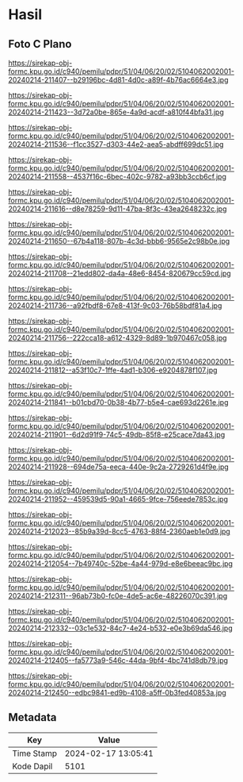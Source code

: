 # Hasil

## Foto C Plano

https://sirekap-obj-formc.kpu.go.id/c940/pemilu/pdpr/51/04/06/20/02/5104062002001-20240214-211407--b29196bc-4d81-4d0c-a89f-4b76ac6664e3.jpg

https://sirekap-obj-formc.kpu.go.id/c940/pemilu/pdpr/51/04/06/20/02/5104062002001-20240214-211423--3d72a0be-865e-4a9d-acdf-a810f44bfa31.jpg

https://sirekap-obj-formc.kpu.go.id/c940/pemilu/pdpr/51/04/06/20/02/5104062002001-20240214-211536--f1cc3527-d303-44e2-aea5-abdff699dc51.jpg

https://sirekap-obj-formc.kpu.go.id/c940/pemilu/pdpr/51/04/06/20/02/5104062002001-20240214-211558--4537f16c-6bec-402c-9782-a93bb3ccb6cf.jpg

https://sirekap-obj-formc.kpu.go.id/c940/pemilu/pdpr/51/04/06/20/02/5104062002001-20240214-211616--d8e78259-9d11-47ba-8f3c-43ea2648232c.jpg

https://sirekap-obj-formc.kpu.go.id/c940/pemilu/pdpr/51/04/06/20/02/5104062002001-20240214-211650--67b4a118-807b-4c3d-bbb6-9565e2c98b0e.jpg

https://sirekap-obj-formc.kpu.go.id/c940/pemilu/pdpr/51/04/06/20/02/5104062002001-20240214-211708--21edd802-da4a-48e6-8454-820679cc59cd.jpg

https://sirekap-obj-formc.kpu.go.id/c940/pemilu/pdpr/51/04/06/20/02/5104062002001-20240214-211736--a92fbdf8-67e8-413f-9c03-76b58bdf81a4.jpg

https://sirekap-obj-formc.kpu.go.id/c940/pemilu/pdpr/51/04/06/20/02/5104062002001-20240214-211756--222cca18-a612-4329-8d89-1b970467c058.jpg

https://sirekap-obj-formc.kpu.go.id/c940/pemilu/pdpr/51/04/06/20/02/5104062002001-20240214-211812--a53f10c7-1ffe-4ad1-b306-e9204878f107.jpg

https://sirekap-obj-formc.kpu.go.id/c940/pemilu/pdpr/51/04/06/20/02/5104062002001-20240214-211841--b01cbd70-0b38-4b77-b5e4-cae693d2261e.jpg

https://sirekap-obj-formc.kpu.go.id/c940/pemilu/pdpr/51/04/06/20/02/5104062002001-20240214-211901--6d2d91f9-74c5-49db-85f8-e25cace7da43.jpg

https://sirekap-obj-formc.kpu.go.id/c940/pemilu/pdpr/51/04/06/20/02/5104062002001-20240214-211928--694de75a-eeca-440e-9c2a-2729261d4f9e.jpg

https://sirekap-obj-formc.kpu.go.id/c940/pemilu/pdpr/51/04/06/20/02/5104062002001-20240214-211952--459539d5-90a1-4665-9fce-756eede7853c.jpg

https://sirekap-obj-formc.kpu.go.id/c940/pemilu/pdpr/51/04/06/20/02/5104062002001-20240214-212023--85b9a39d-8cc5-4763-88f4-2360aeb1e0d9.jpg

https://sirekap-obj-formc.kpu.go.id/c940/pemilu/pdpr/51/04/06/20/02/5104062002001-20240214-212054--7b49740c-52be-4a44-979d-e8e6beeac9bc.jpg

https://sirekap-obj-formc.kpu.go.id/c940/pemilu/pdpr/51/04/06/20/02/5104062002001-20240214-212311--96ab73b0-fc0e-4de5-ac6e-48226070c391.jpg

https://sirekap-obj-formc.kpu.go.id/c940/pemilu/pdpr/51/04/06/20/02/5104062002001-20240214-212332--03c1e532-84c7-4e24-b532-e0e3b69da546.jpg

https://sirekap-obj-formc.kpu.go.id/c940/pemilu/pdpr/51/04/06/20/02/5104062002001-20240214-212405--fa5773a9-546c-44da-9bf4-4bc741d8db79.jpg

https://sirekap-obj-formc.kpu.go.id/c940/pemilu/pdpr/51/04/06/20/02/5104062002001-20240214-212450--edbc9841-ed9b-4108-a5ff-0b3fed40853a.jpg


## Metadata

| Key        | Value               |
| ---------- | ------------------- |
| Time Stamp | 2024-02-17 13:05:41 |
| Kode Dapil | 5101                |



